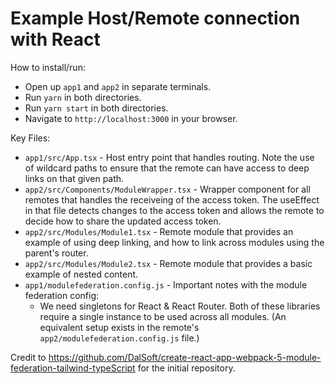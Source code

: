 # Example Host/Remote connection with React

How to install/run:
- Open up `app1` and `app2` in separate terminals.
- Run `yarn` in both directories.
- Run `yarn start` in both directories.
- Navigate to `http://localhost:3000` in your browser.

Key Files:
- `app1/src/App.tsx` - Host entry point that handles routing. Note the use of wildcard paths to ensure
  that the remote can have access to deep links on that given path.
- `app2/src/Components/ModuleWrapper.tsx` - Wrapper component for all remotes that handles the receiveing of the access token. The useEffect in that file detects changes to the access token and allows the remote to decide how to share the updated access token.
- `app2/src/Modules/Module1.tsx` - Remote module that provides an example of using deep linking, and how to link across modules using the parent's router.
- `app2/src/Modules/Module2.tsx` - Remote module that provides a basic example of nested content.
- `app1/modulefederation.config.js` - Important notes with the module federation config:
  - We need singletons for React & React Router. Both of these libraries require a single instance to be used across all modules. (An equivalent setup exists in the remote's `app2/modulefederation.config.js` file.)

Credit to https://github.com/DalSoft/create-react-app-webpack-5-module-federation-tailwind-typeScript for the initial repository.

